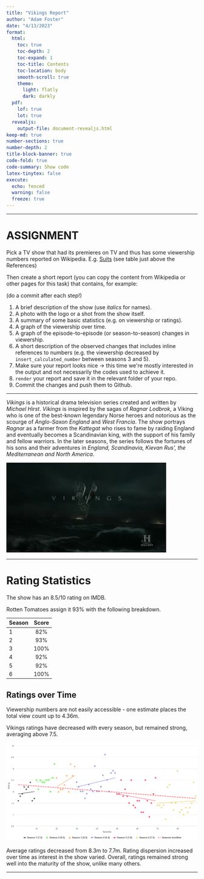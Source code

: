 ```yaml
---
title: "Vikings Report"
author: "Adam Foster"
date: "4/13/2023"
format:
  html:
    toc: true
    toc-depth: 2
    toc-expand: 1
    toc-title: Contents
    toc-location: body
    smooth-scroll: true
    theme: 
      light: flatly
      dark: darkly
  pdf:
    lof: true
    lot: true
  revealjs: 
    output-file: document-revealjs.html
keep-md: true
number-sections: true
number-depth: 2
title-block-banner: true
code-fold: true
code-summary: Show code
latex-tinytex: false
execute:
  echo: fenced
  warning: false
  freeze: true
---
```




------------------------------------------------------------------------

# ASSIGNMENT

Pick a TV show that had its premieres on TV and thus has some viewership numbers reported on Wikipedia. E.g. [Suits](https://en.wikipedia.org/wiki/List_of_Suits_episodes) (see table just above the References)

Then create a short report (you can copy the content from Wikipedia or other pages for this task) that contains, for example:

(do a commit after each step!)

1.  A brief description of the show (use *italics* for names).
2.  A photo with the logo or a shot from the show itself.
3.  A summary of some basic statistics (e.g. on viewership or ratings).
4.  A graph of the viewership over time.
5.  A graph of the episode-to-episode (or season-to-season) changes in viewership.
6.  A short description of the observed changes that includes inline references to numbers (e.g. the viewership decreased by `insert_calculated_number` between seasons 3 and 5).
7.  Make sure your report looks nice -\> this time we're mostly interested in the output and not necessarily the codes used to achieve it.
8.  `render` your report and save it in the relevant folder of your repo.
9.  Commit the changes and push them to Github.

------------------------------------------------------------------------

*Vikings* is a historical drama television series created and written by *Michael Hirst*. *Vikings* is inspired by the sagas of *Ragnar Lodbrok*, a Viking who is one of the best-known legendary Norse heroes and notorious as the scourge of *Anglo-Saxon England* and *West Francia*. The show portrays *Ragnar* as a farmer from the *Kattegat* who rises to fame by raiding England and eventually becomes a Scandinavian king, with the support of his family and fellow warriors. In the later seasons, the series follows the fortunes of his sons and their adventures in *England, Scandinavia, Kievan Rus', the Mediterranean and North America*.


![Vikings Logo](Vikings_Title.png)

------------------------------------------------------------------------

# Rating Statistics

The show has an 8.5/10 rating on IMDB.

Rotten Tomatoes assign it 93% with the following breakdown.

| Season    | Score |
|:----------|:-----:|
| 1         | 82%   |
| 2         | 93%   |
| 3         | 100%  |
| 4         | 92%   |
| 5         | 92%   |
| 6         | 100%  |

## Ratings over Time

Viewership numbers are not easily accessible - one estimate places the total view count up to 4.36m.

Vikings ratings have decreased with every season, but remained strong, averaging above 7.5.

![Vikings Ratings over Time](Vikings_Rating_Time.png)

Average ratings decreased from 8.3m to 7.7m.
Rating dispersion increased over time as interest in the show varied.
Overall, ratings remained strong well into the maturity of the show, unlike many others.

------------------------------------------------------------------------

